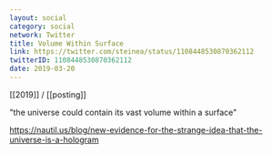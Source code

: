 ```yaml
---
layout: social
category: social
network: Twitter
title: Volume Within Surface
link: https://twitter.com/steinea/status/1108448530870362112
twitterID: 1108448530870362112
date: 2019-03-20
---
```


[[2019]] / [[posting]]

"the universe could contain its vast volume within a surface"

<https://nautil.us/blog/new-evidence-for-the-strange-idea-that-the-universe-is-a-hologram>
